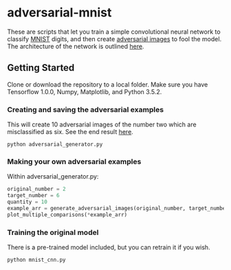 # adversarial-mnist
These are scripts that let you train a simple convolutional neural network to classify [MNIST](http://yann.lecun.com/exdb/mnist/) digits, and then create [adversarial images](http://karpathy.github.io/2015/03/30/breaking-convnets/) to fool the model. The architecture of the network is outlined [here](https://www.tensorflow.org/get_started/mnist/pros).

## Getting Started
Clone or download the repository to a local folder. Make sure you have Tensorflow 1.0.0, Numpy, Matplotlib, and Python 3.5.2.
### Creating and saving the adversarial examples
This will create 10 adversarial images of the number two which are misclassified as six. See the end result [here](https://cloud.githubusercontent.com/assets/16085833/23596234/8e4bf90a-01f6-11e7-9db2-9e34b69cc8fc.png).
```
python adversarial_generator.py
```
### Making your own adversarial examples
Within adversarial_generator.py:
``` python
original_number = 2
target_number = 6
quantity = 10
example_arr = generate_adversarial_images(original_number, target_number, quantity)
plot_multiple_comparisons(*example_arr)
```
### Training the original model
There is a pre-trained model included, but you can retrain it if you wish.
```
python mnist_cnn.py
```
